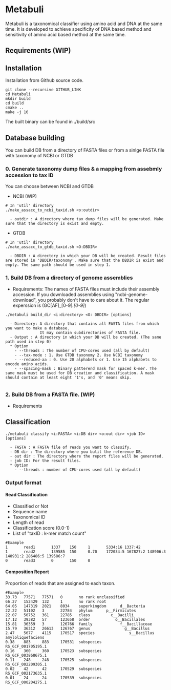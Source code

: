 # Metabuli
Metabuli is a taxonomical classifier using amino acid and DNA at the same time.
It is developed to achieve specificity of DNA based method and sensitivity of amino acid based method at the same time.

## Requirements (WIP)

## Installation
Installation from Github source code.
```
git clone --recursive GITHUB_LINK
cd Metabuli
mkdir build
cd build
cmake ..
make -j 16
```
The built binary can be found in ./build/src

## Database building
You can build DB from a directory of FASTA files or from a sinlge FASTA file with taxonomy of NCBI or GTDB
### 0. Generate taxonomy dump files & a mapping from assebmly accession to tax ID
You can choose between NCBI and GTDB
  - NCBI (WIP)
  ```
  # In 'util' directory
  ./make_assacc_to_ncbi_taxid.sh <o:outdir>
  
    - outdir : A directory where tax dump files will be generated. Make sure that the directory is exist and empty.
  ```
  
  - GTDB
  ```
  # In 'util' directory
  ./make_assacc_to_gtdb_taxid.sh <O:DBDIR>
  
    - DBDIR : A directory in which your DB will be created. Result files are stored in 'DBDIR/taxonomy'. Make sure that the DBDIR is exist and empty. The same path should be used in step 1.
  ```

### 1. Build DB from a directory of genome assemblies
- Requirements: The names of FASTA files must include their assembly accession.
  If you downloaded assemblies using "ncbi-genome-download", you probably don't have to care about it.
  The regular experssion is (GC[AF]_[0-9]*\.[0-9]*)
```
./metabuli build_dir <i:directory> <O: DBDIR> [options]

  - Directory: A directory that contains all FASTA files from which you want to make a database. 
               It may contain subdirectories of FASTA file.
  - Output : A directory in which your DB will be created. (The same path used in step 0)
  * Option
    - --threads : The number of CPU-cores used (all by default)
    - --tax-mode : 1. Use GTDB taxonomy 2. Use NCBI taxonomy
    - --reduced-aa : 0. Use 20 alphabets or 1. Use 15 alphabets to encode amino acids.
    - --spacing-mask : Binary patterend mask for spaced k-mer. The same mask must be used for DB creation and classification. A mask should contain at least eight '1's, and '0' means skip.
    

```

### 2. Build DB from a FASTA file. (WIP)
- Requirements


## Classification
```
./metabuli classify <i:FASTA> <i:DB dir> <o:out dir> <job ID> [options]
  
  - FASTA : A FASTA file of reads you want to classify.
  - DB dir : The directory where you bulit the reference DB. 
  - out dir : The directory where the report files will be generated.
  - job ID: For the result files.
  * Option
    - --threads : number of CPU-cores used (all by default)
```

### Output format
#### Read Classification
- Classified or Not
- Sequence name
- Taxonomical ID
- Length of read
- Classification score (0.0-1)
- List of "taxID : k-mer match count"

```
#Example
1       read1       1337    150     1       5334:16 1337:42
1       read2       139585  150     0.70    172034:5 167827:2 148906:3 148931:2 286486:5 139586:7
0       read3       0       150     0
```
#### Composition Report
Proportion of reads that are assigned to each taxon.
```
#Example
33.73   77571   77571   0       no rank unclassified
66.27   152429  132     1       no rank root
64.05   147319  2021    8034    superkingdom      d__Bacteria
22.22   51102   3       22784   phylum      p__Firmicutes
22.07   50752   361     22785   class         c__Bacilli
17.12   39382   57      123658  order           o__Bacillales
15.81   36359   3       126766  family            f__Bacillaceae
15.79   36312   26613   126767  genus               g__Bacillus
2.47    5677    4115    170517  species               s__Bacillus amyloliquefaciens
0.38    883     883     170531  subspecies                      RS_GCF_001705195.1
0.16    360     360     170523  subspecies                      RS_GCF_003868675.1
0.11    248     248     170525  subspecies                      RS_GCF_002209305.1
0.02    42      42      170529  subspecies                      RS_GCF_002173635.1
0.01    24      24      170539  subspecies                      RS_GCF_000204275.1
```
